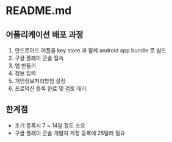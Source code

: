 # README.md

## 어플리케이션 배포 과정

1. 안드로이드 어플을 key store 과 함께 android app bundle 로 빌드
2. 구글 플레이 콘솔 접속
3. 앱 만들기
4. 정보 입력
5. 개인정보처리방침 설정
6. 프로덕션 등록 완료 및 검토 대기

## 한계점

- 초기 등록시 7 ~ 14일 정도 소요
- 구글 플레이 콘솔 개발자 계정 등록에 25달러 필요
